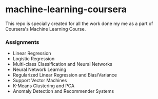 # machine-learning-coursera
This repo is specially created for all the work done my me as a part of Coursera's Machine Learning Course.

### Assignments
 * Linear Regression
 * Logistic Regression
 * Multi-class Classification and Neural Networks
 * Neural Network Learning
 * Regularized Linear Regression and Bias/Variance
 * Support Vector Machines
 * K-Means Clustering and PCA
 * Anomaly Detection and Recommender Systems
